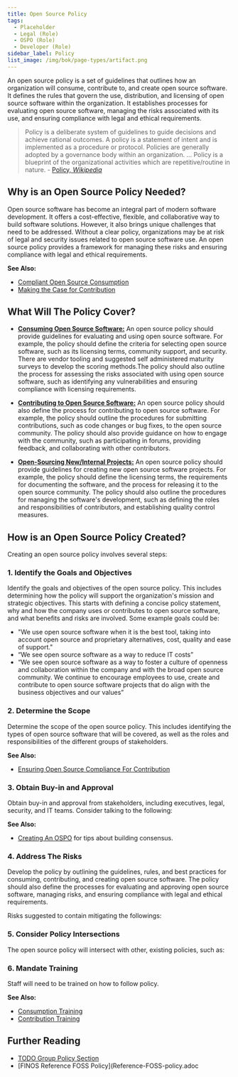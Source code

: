 ```yaml
---
title: Open Source Policy
tags:
  - Placeholder
  - Legal (Role)
  - OSPO (Role)
  - Developer (Role)
sidebar_label: Policy
list_image: /img/bok/page-types/artifact.png
---
```


An open source policy is a set of guidelines that outlines how an organization will consume, contribute to, and create open source software. It defines the rules that govern the use, distribution, and licensing of open source software within the organization. It establishes processes for evaluating open source software, managing the risks associated with its use, and ensuring compliance with legal and ethical requirements.

> Policy is a deliberate system of guidelines to guide decisions and achieve rational outcomes. A policy is a statement of intent and is implemented as a procedure or protocol. Policies are generally adopted by a governance body within an organization.  ... Policy is a blueprint of the organizational activities which are repetitive/routine in nature. - [Policy, _Wikipedia_](https://en.wikipedia.org/wiki/Policy)

## Why is an Open Source Policy Needed?

Open source software has become an integral part of modern software development. It offers a cost-effective, flexible, and collaborative way to build software solutions. However, it also brings unique challenges that need to be addressed. Without a clear policy, organizations may be at risk of legal and security issues related to open source software use. An open source policy provides a framework for managing these risks and ensuring compliance with legal and ethical requirements.

**See Also:** 
 
 - [Compliant Open Source Consumption](../Activities/Level-2/Consumption-Compliance)
 - [Making the Case for Contribution](../Activities/Level-3/Making-The-Case)

## What Will The Policy Cover?

 - **[Consuming Open Source Software:](../Activities/Level-2/Consumption-Compliance)** An open source policy should provide guidelines for evaluating and using open source software. For example, the policy should define the criteria for selecting open source software, such as its licensing terms, community support, and security. There are vendor tooling and suggested self administered maturity surveys to develop the scoring methods.The policy should also outline the process for assessing the risks associated with using open source software, such as identifying any vulnerabilities and ensuring compliance with licensing requirements.

 - **[Contributing to Open Source Software:](../Activities/Level-3/Contribution-Compliance)**  An open source policy should also define the process for contributing to open source software. For example, the policy should outline the procedures for submitting contributions, such as code changes or bug fixes, to the open source community. The policy should also provide guidance on how to engage with the community, such as participating in forums, providing feedback, and collaborating with other contributors.

 - **[Open-Sourcing New/Internal Projects:](../Activities/Level-4/Open-Sourcing-A-Project)**  An open source policy should provide guidelines for creating new open source software projects. For example, the policy should define the licensing terms, the requirements for documenting the software, and the process for releasing it to the open source community. The policy should also outline the procedures for managing the software's development, such as defining the roles and responsibilities of contributors, and establishing quality control measures.

## How is an Open Source Policy Created?

Creating an open source policy involves several steps:

### 1. Identify the Goals and Objectives

Identify the goals and objectives of the open source policy. This includes determining how the policy will support the organization's mission and strategic objectives. This starts with defining a concise policy statement, why and how the company uses or contributes to open source software, and what benefits and risks are involved. Some example goals could be:

- "We use open source software when it is the best tool, taking into account open source and proprietary alternatives, cost, quality and ease of support."
- “We see open source software as a way to reduce IT costs”
- “We see open source software as a way to foster a culture of openness and collaboration within the company and with the broad open source community. We continue to encourage employees to use, create and contribute to open source software projects that do align with the business objectives and our values”

### 2. Determine the Scope

Determine the scope of the open source policy. This includes identifying the types of open source software that will be covered, as well as the roles and responsibilities of the different groups of stakeholders.

**See Also:**

  - [Ensuring Open Source Compliance For Contribution](../Activities/Level-3/Contribution-Compliance)

### 3. Obtain Buy-in and Approval

Obtain buy-in and approval from stakeholders, including executives, legal, security, and IT teams.  Consider talking to the following:

<BokTagList tag="Policy" filter="Roles" /> 

**See Also:**

 - [Creating An OSPO](../Activities/Level-2/Creating-An-OSPO) for tips about building consensus.

### 4. Address The Risks

Develop the policy by outlining the guidelines, rules, and best practices for consuming, contributing, and creating open source software. The policy should also define the processes for evaluating and approving open source software, managing risks, and ensuring compliance with legal and ethical requirements. 

Risks suggested to contain mitigating the followings:

<BokTagList tag="Policy" filter="Risks" /> 

### 5. Consider Policy Intersections

The open source policy will intersect with other, existing policies, such as:

<BokTagList tag="Policy" filter="Regulations" />

### 6. Mandate Training

Staff will need to be trained on how to follow policy.

**See Also:**

 - [Consumption Training](../Activities/Level-2/Consumption-Training)
 - [Contribution Training](../Activities/Level-3/Contribution-Training)

## Further Reading

 - [TODO Group Policy Section](https://github.com/todogroup/policies)
 - [FINOS Reference FOSS Policy](Reference-FOSS-policy.adoc
 


